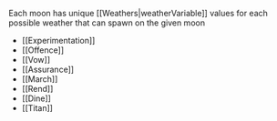 Each moon has unique [[Weathers|weatherVariable]] values for each possible weather that can spawn on the given moon
- [[Experimentation]]
- [[Offence]]
- [[Vow]]
- [[Assurance]]
- [[March]]
- [[Rend]]
- [[Dine]]
- [[Titan]]
